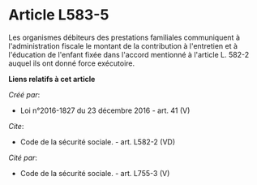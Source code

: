 # Article L583-5

Les organismes débiteurs des prestations familiales communiquent à l'administration fiscale le montant de la contribution à
l'entretien et à l'éducation de l'enfant fixée dans l'accord mentionné à l'article L. 582-2 auquel ils ont donné force
exécutoire.

**Liens relatifs à cet article**

_Créé par_:

  - Loi n°2016-1827 du 23 décembre 2016 - art. 41 (V)

_Cite_:

  - Code de la sécurité sociale. - art. L582-2 (VD)

_Cité par_:

  - Code de la sécurité sociale. - art. L755-3 (V)
